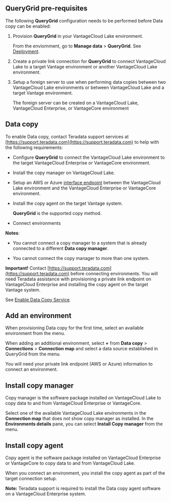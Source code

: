## QueryGrid pre-requisites


The following **QueryGrid** configuration needs to be performed before Data copy can be enabled:

1.  Provision **QueryGrid** in your VantageCloud Lake environment.

    From the enviornment, go to **Manage data** > **QueryGrid**. See [Deployment](wrw1640282047881.md).


1.  Create a private link connection for **QueryGrid** to connect VantageCloud Lake to a target Vantage environment or another VantageCloud Lake environment.


1.  Setup a foreign server to use when performing data copies between two VantageCloud Lake environments or between VantageCloud Lake and a target Vantage environment.

    The foreign server can be created on a VantageCloud Lake, VantageCloud Enterprise, or VantageCore environment


## Data copy


To enable Data copy, contact Teradata support services at [https://support.teradata.com](https://support.teradata.com) to help with the following requirements:

-   Configure **QueryGrid** to connect the VantageCloud Lake environment to the target VantageCloud Enterprise or VantageCore environment.


-   Install the copy manager on VantageCloud Lake.


-   Setup an AWS or Azure [interface endpoint](dvp1707442265467.md) between the VantageCloud Lake environment and the VantageCloud Enterprise or VantageCore environment.


-   Install the copy agent on the target Vantage system.

    **QueryGrid** is the supported copy method.


-   Connect environments


**Notes**:

-   You cannot connect a copy manager to a system that is already connected to a different **Data copy manager**.


-   You cannot connect the copy manager to more than one system.


**Important!** Contact [https://support.teradata.com](https://support.teradata.com) before connecting environments. You will need Teradata assistance with provisioning a private link endpoint on VantageCloud Enterprise and installing the copy agent on the target Vantage system.

See [Enable Data Copy Service](https://docs.teradata.com/access/sources/dita/topic?dita:topicPath=zmv1694773546514.dita&utm_source=console&utm_medium=iph).

## Add an environment


When provisioning Data copy for the first time, select an available environment from the menu.

When adding an additional environment, select **+** from **Data copy** > **Connections** > **Connection map** and select a data source established in QueryGrid from the menu.

You will need your private link endpoint (AWS or Azure) information to connect an environment.

## Install copy manager


Copy manager is the software package installed on VantageCloud Lake to copy data to and from VantageCloud Enterprise or VantageCore.

Select one of the available VantageCloud Lake environments in the **Connection map** that does not show copy manager as installed. In the **Environments details** pane, you can select **Install Copy manager** from the menu.

## Install copy agent


Copy agent is the software package installed on VantageCloud Enterprise or VantageCore to copy data to and from VantageCloud Lake.

When you connect an environment, you install the copy agent as part of the target connection setup.

**Note:** Teradata support is required to install the Data copy agent software on a VantageCloud Enterprise system.

